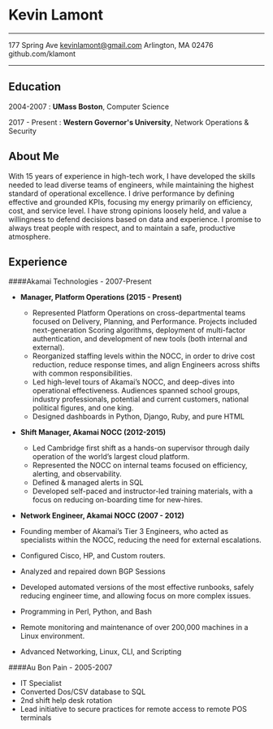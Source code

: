 Kevin Lamont
============

-------------------     ----------------------------
177 Spring Ave                 kevinlamont@gmail.com
Arlington, MA 02476               github.com/klamont
-------------------     ----------------------------

Education
---------

2004-2007
:  **UMass Boston**, Computer Science

2017 - Present
:  **Western Governor's University**, Network Operations & Security

About Me
----------

With 15 years of experience in high-tech work, I have developed the skills needed to lead diverse teams of engineers, while maintaining the highest standard of operational excellence.  I drive performance by defining effective and grounded KPIs, focusing my energy primarily on efficiency, cost, and service level.  I have strong opinions loosely held, and value a willingness to defend decisions based on data and experience. I promise to always treat people with respect, and to maintain a safe, productive atmosphere.

Experience
------------
####Akamai Technologies - 2007-Present
* **Manager, Platform Operations (2015 - Present)**
  * Represented Platform Operations on cross-departmental teams focused on Delivery, Planning, and Performance.  Projects included next-generation Scoring algorithms, deployment of multi-factor authentication, and development of new tools (both internal and external).  
  * Reorganized staffing levels within the NOCC, in order to drive cost reduction, reduce response times, and align Engineers across shifts with common responsibilities.
  * Led high-level tours of Akamai’s NOCC, and deep-dives into operational effectiveness.  Audiences spanned school groups, industry professionals, potential and current customers, national political figures, and one king.
  * Designed dashboards in Python, Django, Ruby, and pure HTML

* **Shift Manager, Akamai NOCC (2012-2015)**
  * Led Cambridge first shift as a hands-on supervisor through daily operation of the world’s largest cloud platform.
  * Represented the NOCC on internal teams focused on efficiency, alerting, and observability.
  * Defined & managed alerts in SQL
  * Developed self-paced and instructor-led training materials, with a focus on reducing on-boarding time for new-hires.

* **Network Engineer, Akamai NOCC (2007 - 2012)**
 * Founding member of Akamai’s Tier 3 Engineers, who acted as specialists within the NOCC, reducing the need for external escalations.
 * Configured Cisco, HP, and Custom routers.
 * Analyzed and repaired down BGP Sessions
 * Developed automated  versions of the most effective runbooks, safely reducing engineer time, and allowing focus on more complex issues.
 * Programming in Perl, Python, and Bash
 * Remote monitoring and maintenance of over 200,000 machines in a Linux environment.
 * Advanced Networking, Linux, CLI, and Scripting 


####Au Bon Pain - 2005-2007
* IT Specialist
 * Converted Dos/CSV database to SQL
 * 2nd shift help desk rotation
 * Lead initiative to secure practices for remote access to remote POS terminals


